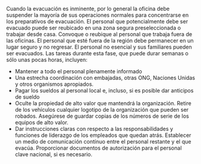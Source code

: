 [Title]: # (Fase Tres - Evacuación inmediata)
[Order]: # (2)

Cuando la evacuación es inminente, por lo general la oficina debe suspender la mayoría de sus operaciones normales para concentrarse en los preparativos de evacuación. El personal que potencialmente debe ser evacuado puede ser reubicado en una zona segura preseleccionada o trabajar desde casa. Convoque o reubique al personal que trabaja fuera de las oficinas. El personal que esté fuera de la región debe permanecer en un lugar seguro y no regresar. El personal no esencial y sus familiares pueden ser evacuados. Las tareas durante esta fase, que puede durar semanas o sólo unas pocas horas, incluyen:

*   Mantener a todo el personal plenamente informado
*   Una estrecha coordinación con embajadas, otras ONG, Naciones Unidas y otros organismos apropiados.
*   Pagar los sueldos al personal local e, incluso, si es posible dar anticipos de sueldo
*   Oculte la propiedad de alto valor que mantendrá la organización. Retire de los vehículos cualquier logotipo de la organización que pueden ser robados. Asegúrese de guardar copias de los números de serie de los equipos de alto valor.
*   Dar instrucciones claras con respecto a las responsabilidades y funciones de liderazgo de los empleados que quedan atrás. Establecer un medio de comunicación contínuo entre el personal restante y el que evacúa. Proporcionar documentos de autorización para el personal clave nacional, si es necesario.